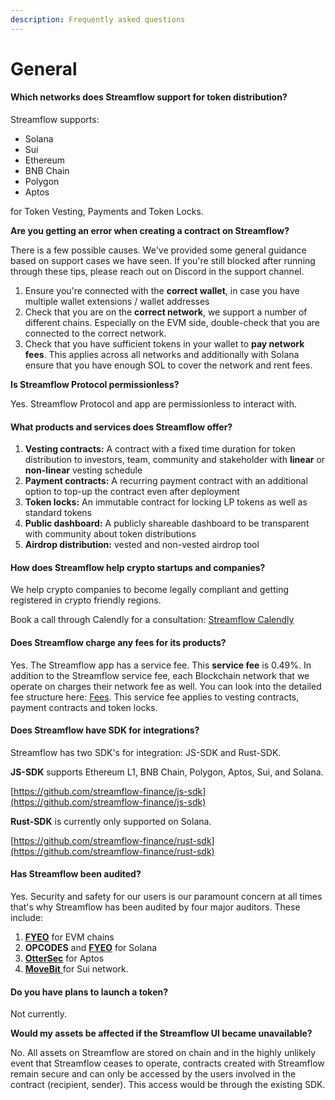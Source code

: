 ```yaml
---
description: Frequently asked questions
---
```


# General

#### Which networks does Streamflow support for token distribution? <a href="#what-networks-does-streamflow-support-for-token-distribution" id="what-networks-does-streamflow-support-for-token-distribution"></a>

Streamflow supports:&#x20;

* Solana&#x20;
* Sui
* Ethereum
* BNB Chain
* Polygon
* Aptos

for Token Vesting, Payments and Token Locks.

**Are you getting an error when creating a contract on Streamflow?**

There is a few possible causes. We've provided some general guidance based on support cases we have seen. If you're still blocked after running through these tips, please reach out on Discord in the support channel.&#x20;

1. Ensure you're connected with the **correct wallet**, in case you have multiple wallet extensions / wallet addresses
2. Check that you are on the **correct network**, we support a number of different chains. Especially on the EVM side, double-check that you are connected to the correct network.
3. Check that you have sufficient tokens in your wallet to **pay network fees**. This applies across all networks and additionally with Solana ensure that you have enough SOL to cover the network and rent fees.

**Is Streamflow Protocol permissionless?**

Yes. Streamflow Protocol and app are permissionless to interact with.&#x20;

#### What products and services does Streamflow offer?  <a href="#what-products-and-services-does-streamflow-offer" id="what-products-and-services-does-streamflow-offer"></a>

1. **Vesting contracts:** A contract with a fixed time duration for token distribution to investors, team, community and stakeholder with **linear** or **non-linear** vesting schedule&#x20;
2. **Payment contracts:** A recurring payment contract with an additional option to top-up the contract even after deployment
3. **Token locks:** An immutable contract for locking LP tokens as well as standard tokens&#x20;
4. **Public dashboard:** A publicly shareable dashboard to be transparent with community about token distributions&#x20;
5. **Airdrop distribution:** vested and non-vested airdrop tool

#### How does Streamflow help crypto startups and companies? <a href="#how-does-streamflow-help-crypto-startups-and-companies" id="how-does-streamflow-help-crypto-startups-and-companies"></a>

We help crypto companies to become legally compliant and getting registered in crypto friendly regions.&#x20;

Book a call through Calendly for a consultation: [Streamflow Calendly](https://calendly.com/streamflow-bd/discovery?month=2023-10)​

#### **Does Streamflow charge any fees for its products?** <a href="#does-streamflow-charge-any-fees-for-its-products" id="does-streamflow-charge-any-fees-for-its-products"></a>

Yes. The Streamflow app has a service fee. This **service fee** is 0.49%. In addition to the Streamflow service fee, each Blockchain network that we operate on charges their network fee as well. You can look into the detailed fee structure here: [Fees](https://app.gitbook.com/o/lKQAeTah0SdBXZQDX3ZD/s/2rgfcCgbCvIEZ5qAaV44/\~/diff/\~/revisions/yNUpReQeKmqZ3yYWncGz/help/fees). This service fee applies to vesting contracts, payment contracts and token locks. ​

#### Does Streamflow have SDK for integrations? <a href="#does-streamflow-have-sdk-for-integrations" id="does-streamflow-have-sdk-for-integrations"></a>

Streamflow has two SDK's for integration: JS-SDK and Rust-SDK.&#x20;

**JS-SDK** supports Ethereum L1, BNB Chain, Polygon, Aptos, Sui, and Solana.&#x20;

[https://github.com/streamflow-finance/js-sdk](https://github.com/streamflow-finance/js-sdk)

**Rust-SDK** is currently only supported on Solana.&#x20;

[https://github.com/streamflow-finance/rust-sdk](https://github.com/streamflow-finance/rust-sdk)​

#### Has Streamflow been audited? <a href="#has-streamflow-been-audited" id="has-streamflow-been-audited"></a>

Yes. Security and safety for our users is our paramount concern at all times that's why Streamflow has been audited by four major auditors. These include:&#x20;

1. [**FYEO**](https://www.fyeo.io/) for EVM chains
2. **OPCODES** and [**FYEO**](https://www.fyeo.io/) for Solana&#x20;
3. [**OtterSec**](https://osec.io/) for Aptos&#x20;
4. [**MoveBit** ](https://www.movebit.xyz/)for Sui network.

#### Do you have plans to launch a token? <a href="#do-you-have-plans-to-launch-a-token" id="do-you-have-plans-to-launch-a-token"></a>

Not currently.&#x20;

**Would my assets be affected if the Streamflow UI became unavailable?**

No. All assets on Streamflow are stored on chain and in the highly unlikely event that Streamflow ceases to operate, contracts created with Streamflow remain secure and can only be accessed by the users involved in the contract (recipient, sender). This access would be through the existing SDK.
